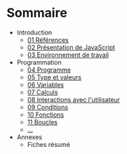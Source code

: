 Sommaire
========

-   Introduction
    -   [01 Références](01-References.md)
    -   [02 Présentation de JavaScript](02-PresentationJS.md)
    -   [03 Environnement de travail](03-EnvironnementTravail.md)
-   Programmation
    -   [04 Programme](04-Programme.md)
    -   [05 Type et valeurs](05-TypesValeurs.md)
    -   [06 Variables](06-Variables.md)
    -   [07 Calculs](07-Calculs.md)
    -   [08 Interactions avec
        l'utilisateur](08-InterractionUtilisateur.md)
    -   [09 Conditions](09-Conditions.md)
    -   [10 Fonctions](10-Fonctions.md)
    -   [11 Boucles](11-Boucles.md)
    -   [...]()
-   Annexes
    -   Fiches résumé
